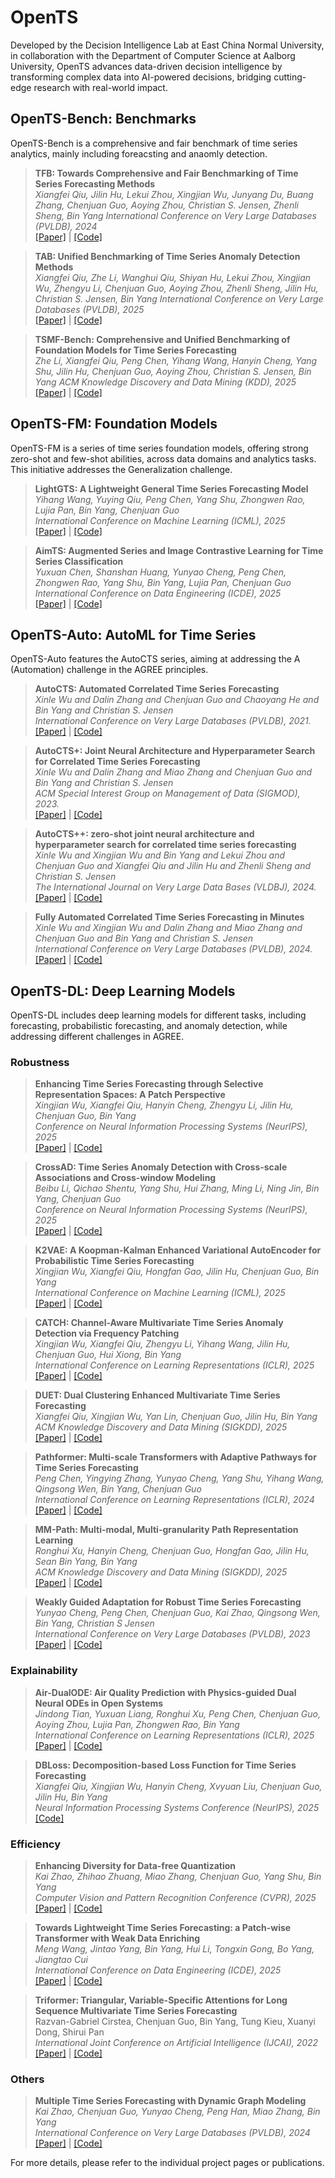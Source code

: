 # OpenTS
Developed by the Decision Intelligence Lab at East China Normal University, in collaboration with the Department of Computer Science at Aalborg University, OpenTS advances data-driven decision intelligence by transforming complex data into AI-powered decisions, bridging cutting-edge research with real-world impact.

## OpenTS-Bench: Benchmarks
OpenTS-Bench is a comprehensive and fair benchmark of time series analytics, mainly including foreacsting and anaomly detection. 

> **TFB: Towards Comprehensive and Fair Benchmarking of Time Series Forecasting Methods**  
> *Xiangfei Qiu, Jilin Hu, Lekui Zhou, Xingjian Wu, Junyang Du, Buang Zhang, Chenjuan Guo, Aoying Zhou, Christian S. Jensen, Zhenli Sheng, Bin Yang*
> *International Conference on Very Large Databases (PVLDB), 2024*  
> [[Paper]](https://arxiv.org/pdf/2403.20150) | [[Code]](https://github.com/decisionintelligence/TFB)


> **TAB: Unified Benchmarking of Time Series Anomaly Detection Methods**  
> *Xiangfei Qiu, Zhe Li, Wanghui Qiu, Shiyan Hu, Lekui Zhou, Xingjian Wu, Zhengyu Li, Chenjuan Guo, Aoying Zhou, Zhenli Sheng, Jilin Hu, Christian S. Jensen, Bin Yang*
> *International Conference on Very Large Databases (PVLDB), 2025*  
> [[Paper]](https://arxiv.org/pdf/2506.18046) | [[Code]](https://github.com/decisionintelligence/TAB)


> **TSMF-Bench: Comprehensive and Unified Benchmarking of Foundation Models for Time Series Forecasting**  
> *Zhe Li, Xiangfei Qiu, Peng Chen, Yihang Wang, Hanyin Cheng, Yang Shu, Jilin Hu, Chenjuan Guo, Aoying Zhou, Christian S. Jensen, Bin Yang*
> *ACM Knowledge Discovery and Data Mining (KDD), 2025*  
> [[Paper]](https://arxiv.org/pdf/2410.11802) | [[Code]](https://github.com/decisionintelligence/TSFM-Bench)


## OpenTS-FM: Foundation Models
OpenTS-FM is a series of time series foundation models, offering strong zero-shot and few-shot abilities, across data domains and analytics tasks.  This initiative addresses the Generalization challenge.

> **LightGTS: A Lightweight General Time Series Forecasting Model**  
> *Yihang Wang, Yuying Qiu, Peng Chen, Yang Shu, Zhongwen Rao, Lujia Pan, Bin Yang, Chenjuan Guo*  
> *International Conference on Machine Learning (ICML), 2025*  
> [[Paper]](https://icml.cc/virtual/2025/poster/44879) | [[Code]](https://github.com/decisionintelligence/LightGTS)

> **AimTS: Augmented Series and Image Contrastive Learning for Time Series Classification**  
> *Yuxuan Chen, Shanshan Huang, Yunyao Cheng, Peng Chen, Zhongwen Rao, Yang Shu, Bin Yang, Lujia Pan, Chenjuan Guo*  
> *International Conference on Data Engineering (ICDE), 2025*  
> [[Paper]](https://ieeexplore.ieee.org/document/11113179) | [[Code]](https://github.com/decisionintelligence/AimTS)



## OpenTS-Auto: AutoML for Time Series
OpenTS-Auto features the AutoCTS series, aiming at addressing the A (Automation) challenge in the AGREE principles.

> **AutoCTS: Automated Correlated Time Series Forecasting**  
> *Xinle Wu and Dalin Zhang and Chenjuan Guo and Chaoyang He and Bin Yang and Christian S. Jensen*  
> *International Conference on Very Large Databases (PVLDB), 2021.*  
> [[Paper]](https://arxiv.org/pdf/2112.11174) | [[Code]](https://github.com/WXL520/AutoCTS)

> **AutoCTS+: Joint Neural Architecture and Hyperparameter Search for Correlated Time Series Forecasting**  
> *Xinle Wu and Dalin Zhang and Miao Zhang and Chenjuan Guo and Bin Yang and Christian S. Jensen*  
> *ACM Special Interest Group on Management of Data (SIGMOD), 2023.*  
> [[Paper]](https://vbn.aau.dk/ws/portalfiles/portal/730426496/AutoCTS_.pdf) | [[Code]](https://github.com/decisionintelligence/AutoCTS_plus)

> **AutoCTS++: zero-shot joint neural architecture and hyperparameter search for correlated time series forecasting**  
> *Xinle Wu and Xingjian Wu and Bin Yang and Lekui Zhou and Chenjuan Guo and Xiangfei Qiu and Jilin Hu and Zhenli Sheng and Christian S. Jensen*  
> *The International Journal on Very Large Data Bases (VLDBJ), 2024.*  
> [[Paper]](https://link.springer.com/article/10.1007/s00778-024-00872-x) | [[Code]](https://github.com/decisionintelligence/AutoCTS_plusplus)

> **Fully Automated Correlated Time Series Forecasting in Minutes**  
> *Xinle Wu and Xingjian Wu and Dalin Zhang and Miao Zhang and Chenjuan Guo and Bin Yang and Christian S. Jensen*  
> *International Conference on Very Large Databases (PVLDB), 2024.*  
> [[Paper]](https://arxiv.org/pdf/2411.05833) | [[Code]](https://github.com/decisionintelligence/FACTS)


## OpenTS-DL: Deep Learning Models

OpenTS-DL includes deep learning models for different tasks, including forecasting, probabilistic forecasting, and anomaly detection, while addressing different challenges in AGREE.

### Robustness

> **Enhancing Time Series Forecasting through Selective Representation Spaces: A Patch Perspective**  
> *Xingjian Wu, Xiangfei Qiu, Hanyin Cheng, Zhengyu Li, Jilin Hu, Chenjuan Guo, Bin Yang*  
> *Conference on Neural Information Processing Systems (NeurIPS), 2025*  
> [[Paper]](https://arxiv.org/pdf/2510.14510) | [[Code]](https://github.com/decisionintelligence/SRSNet)

> **CrossAD: Time Series Anomaly Detection with Cross-scale Associations and Cross-window Modeling**  
> *Beibu Li, Qichao Shentu, Yang Shu, Hui Zhang, Ming Li, Ning Jin, Bin Yang, Chenjuan Guo*  
> *Conference on Neural Information Processing Systems (NeurIPS), 2025*  
> [[Paper]](https://arxiv.org/pdf/2510.12489) | [[Code]](https://github.com/decisionintelligence/CrossAD)

> **K2VAE: A Koopman-Kalman Enhanced Variational AutoEncoder for Probabilistic Time Series Forecasting**  
> *Xingjian Wu, Xiangfei Qiu, Hongfan Gao, Jilin Hu, Chenjuan Guo, Bin Yang*  
> *International Conference on Machine Learning (ICML), 2025*  
> [[Paper]](https://arxiv.org/pdf/2505.23017) | [[Code]](https://github.com/decisionintelligence/K2VAE)

> **CATCH: Channel-Aware Multivariate Time Series Anomaly Detection via Frequency Patching**  
> *Xingjian Wu, Xiangfei Qiu, Zhengyu Li, Yihang Wang, Jilin Hu, Chenjuan Guo, Hui Xiong, Bin Yang*  
> *International Conference on Learning Representations (ICLR), 2025*  
> [[Paper]](https://arxiv.org/pdf/2410.12261) | [[Code]](https://github.com/decisionintelligence/CATCH)

> **DUET: Dual Clustering Enhanced Multivariate Time Series Forecasting**  
> *Xiangfei Qiu, Xingjian Wu, Yan Lin, Chenjuan Guo, Jilin Hu, Bin Yang*  
> *ACM Knowledge Discovery and Data Mining (SIGKDD), 2025*  
> [[Paper]](https://arxiv.org/pdf/2412.10859) | [[Code]](https://github.com/decisionintelligence/DUET)



> **Pathformer: Multi-scale Transformers with Adaptive Pathways for Time Series Forecasting**  
> *Peng Chen, Yingying Zhang, Yunyao Cheng, Yang Shu, Yihang Wang, Qingsong Wen, Bin Yang, Chenjuan Guo*  
> *International Conference on Learning Representations (ICLR), 2024*  
> [[Paper]](https://arxiv.org/pdf/2402.05956) | [[Code]](https://github.com/decisionintelligence/pathformer)


> **MM-Path: Multi-modal, Multi-granularity Path Representation Learning**  
> *Ronghui Xu, Hanyin Cheng, Chenjuan Guo, Hongfan Gao, Jilin Hu, Sean Bin Yang, Bin Yang*  
> *ACM Knowledge Discovery and Data Mining (SIGKDD), 2025*  
> [[Paper]](https://arxiv.org/pdf/2411.18428) | [[Code]](https://github.com/decisionintelligence/MM-Path)

> **Weakly Guided Adaptation for Robust Time Series Forecasting**  
> *Yunyao Cheng, Peng Chen, Chenjuan Guo, Kai Zhao, Qingsong Wen, Bin Yang, Christian S Jensen*  
> *International Conference on Very Large Databases (PVLDB), 2023*  
> [[Paper]](https://vbn.aau.dk/ws/portalfiles/portal/698843760/3636218.3636231.pdf) | [[Code]](https://github.com/YunyaoCheng/DARF)







### Explainability

> **Air-DualODE: Air Quality Prediction with Physics-guided Dual Neural ODEs in Open Systems**  
> *Jindong Tian, Yuxuan Liang, Ronghui Xu, Peng Chen, Chenjuan Guo, Aoying Zhou, Lujia Pan, Zhongwen Rao, Bin Yang*  
> *International Conference on Learning Representations (ICLR), 2025*  
> [[Paper]](https://example.com/bib) | [[Code]](https://github.com/decisionintelligence/Air-DualODE)

> **DBLoss: Decomposition-based Loss Function for Time Series Forecasting**  
> *Xiangfei Qiu, Xingjian Wu, Hanyin Cheng, Xvyuan Liu, Chenjuan Guo, Jilin Hu, Bin Yang*  
> *Neural Information Processing Systems Conference (NeurIPS), 2025*  
> [[Code]](https://github.com/decisionintelligence/DBLoss)



### Efficiency

> **Enhancing Diversity for Data-free Quantization**  
> *Kai Zhao, Zhihao Zhuang, Miao Zhang, Chenjuan Guo, Yang Shu, Bin Yang*  
> *Computer Vision and Pattern Recognition Conference (CVPR), 2025*  
> [[Paper]](https://openaccess.thecvf.com/content/CVPR2025/html/Zhao_Enhancing_Diversity_for_Data-free_Quantization_CVPR_2025_paper.html) | [[Code]](https://github.com/decisionintelligence/dfq)

> **Towards Lightweight Time Series Forecasting: a Patch-wise Transformer with Weak Data Enriching**  
> *Meng Wang, Jintao Yang, Bin Yang, Hui Li, Tongxin Gong, Bo Yang, Jiangtao Cui*  
> *International Conference on Data Engineering (ICDE), 2025*  
> [[Paper]](https://arxiv.org/pdf/2501.10448) | [[Code]](https://github.com/wangmeng-xpu/LiPFormer)


> **Triformer: Triangular, Variable-Specific Attentions for Long Sequence Multivariate Time Series Forecasting**  
> Razvan-Gabriel Cirstea, Chenjuan Guo, Bin Yang, Tung Kieu, Xuanyi Dong, Shirui Pan  
> *International Joint Conference on Artificial Intelligence (IJCAI), 2022*  
> [[Paper]](https://arxiv.org/pdf/2204.13767) | [[Code]](https://github.com/razvanc92/triformer)




### Others

> **Multiple Time Series Forecasting with Dynamic Graph Modeling**  
> *Kai Zhao, Chenjuan Guo, Yunyao Cheng, Peng Han, Miao Zhang, Bin Yang*  
> *International Conference on Very Large Databases (PVLDB), 2024*  
> [[Paper]](https://www.vldb.org/pvldb/vol17/p753-zhao.pdf) | [[Code]](https://github.com/zhkai/MTSF-DG)


For more details, please refer to the individual project pages or publications.


